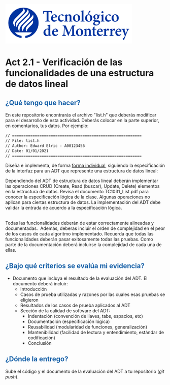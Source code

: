 ![Tec de Monterrey](images/logotecmty.png)

# Act 2.1 - Verificación de las funcionalidades de una estructura de datos lineal

## <span style="color: rgb(26, 99, 169);">¿Qué tengo que hacer?</span>

En este repositorio encontrarás el archivo "list.h" que deberás modificar para el desarrollo de esta actividad. Deberás colocar en la parte superior, en comentarios, tus datos. Por ejemplo:

```
// =========================================================
// File: list.h
// Author: Edward Elric - A00123456
// Date: 01/01/2021
// =========================================================
```

Diseña e implementa, de forma <span style="text-decoration-line: underline;">forma individual</span>, siguiendo la especificación de la interfaz para un ADT que represente una estructura de datos lineal:

Dependiendo del ADT de estructura de datos lineal deberán implementar las operaciones CRUD (Create, Read (buscar), Update, Delete) elementos en la estructura de datos. Revisa el documento TC1031_List.pdf para conocer la especificación lógica de la clase. Algunas operaciones no aplican para ciertas estructura de datos. La implementación del ADT debe validar la entrada de acuerdo a la especificación lógica.

<br>Todas las funcionalidades deberán de estar correctamente alineadas y documentadas.&nbsp; Además, deberas incluir el orden de complejidad en el peor de los casos de cada algoritmo implementado. Recuerda que todas las funcionalidades deberán pasar exitosamente todas las pruebas. Como parte de la documentación deberá incluirse la complejidad de cada una de ellas.

## <span style="color: rgb(26, 99, 169);">**¿Bajo qué criterios se evalúa mi evidencia?**</span>

- Documento que incluya el resultado de la evaluación del ADT. El documento deberá incluir:
  - Introducción
  - Casos de prueba utilizadas y razones por las cuales esas pruebas se eligieron
  - Resultados de los casos de prueba aplicados al ADT
  - Sección de la calidad de software del ADT:
    - Indentación (convención de llaves, tabs, espacios, etc)
    - Documentación (especificación lógica)
    - Reusabilidad (modularidad de funciones, generalización)
    - Mantenibilidad (facilidad de lectura y entendimiento, estándar de codificación)
    - Conclusión

## <span style="color: rgb(26, 99, 169);">**¿Dónde la entrego?**</span>

Sube el código y el documento de la evaluación del ADT a tu repositorio (_git push_).
